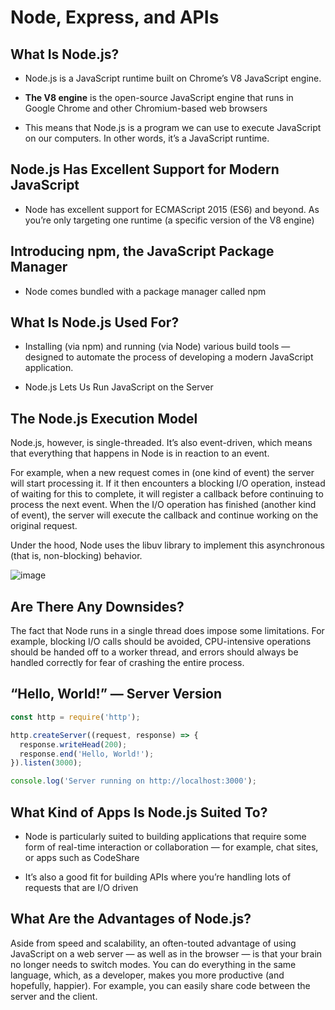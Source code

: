# Node, Express, and APIs 

## What Is Node.js?

- Node.js is a JavaScript runtime built on Chrome’s V8 JavaScript engine.

- **The V8 engine** is the open-source JavaScript engine that runs in Google Chrome and other Chromium-based web browsers

- This means that Node.js is a program we can use to execute JavaScript on our computers. In other words, it’s a JavaScript runtime.



## Node.js Has Excellent Support for Modern JavaScript

- Node has excellent support for ECMAScript 2015 (ES6) and beyond. As you’re only targeting one runtime (a specific version of the V8 engine)

## Introducing npm, the JavaScript Package Manager

- Node comes bundled with a package manager called npm

## What Is Node.js Used For?

- Installing (via npm) and running (via Node) various build tools — designed to automate the process of developing a modern JavaScript application.

- Node.js Lets Us Run JavaScript on the Server

## The Node.js Execution Model

Node.js, however, is single-threaded. It’s also event-driven, which means that everything that happens in Node is in reaction to an event. 

For example, when a new request comes in (one kind of event) the server will start processing it. If it then encounters a blocking I/O operation, instead of waiting for this to complete, it will register a callback before continuing to process the next event. When the I/O operation has finished (another kind of event), the server will execute the callback and continue working on the original request. 

Under the hood, Node uses the libuv library to implement this asynchronous (that is, non-blocking) behavior.


![image](https://dab1nmslvvntp.cloudfront.net/wp-content/uploads/2012/10/1516152673node_event_loop.png)

## Are There Any Downsides?

The fact that Node runs in a single thread does impose some limitations. For example, blocking I/O calls should be avoided, CPU-intensive operations should be handed off to a worker thread, and errors should always be handled correctly for fear of crashing the entire process.

## “Hello, World!” — Server Version

```javascript
const http = require('http');

http.createServer((request, response) => {
  response.writeHead(200);
  response.end('Hello, World!');
}).listen(3000);

console.log('Server running on http://localhost:3000');
```


## What Kind of Apps Is Node.js Suited To?

- Node is particularly suited to building applications that require some form of real-time interaction or collaboration — for example, chat sites, or apps such as CodeShare

- It’s also a good fit for building APIs where you’re handling lots of requests that are I/O driven 

## What Are the Advantages of Node.js?

Aside from speed and scalability, an often-touted advantage of using JavaScript on a web server — as well as in the browser — is that your brain no longer needs to switch modes. You can do everything in the same language, which, as a developer, makes you more productive (and hopefully, happier). For example, you can easily share code between the server and the client.

